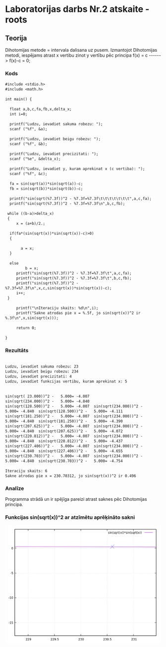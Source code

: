 <!-- https://help.github.com/en/github/writing-on-github/basic-writing-and-formatting-syntax -->
# 						Laboratorijas darbs Nr.2 atskaite - roots

## Teorija

Dihotomijas metode = intervala dalisana uz pusem. Izmantojot Dihotomijas metodi, iespējams atrast x vertibu zinot y vertību pēc principa f(x) = c ------> f(x)-c = 0;

### Kods
```
#include <stdio.h>
#include <math.h>

int main() {

  float a,b,c,fa,fb,x,delta_x;
  int i=0;

  printf("Ludzu, ievadiet sakuma robezu: ");
  scanf ("%f", &a);

  printf("Ludzu, ievadiet beigu robezu: ");
  scanf ("%f", &b);

  printf("Ludzu, ievadiet precizitati: ");
  scanf ("%e", &delta_x);

  printf("Ludzu, ievadiet y, kuram aprekinat x (c vertiba): ");
  scanf ("%f", &c);

  fa = sin(sqrt(a))*sin(sqrt(a))-c;
  fb = sin(sqrt(b))*sin(sqrt(b))-c;

  printf("sin(sqrt(%7.3f))^2 - %7.3f=%7.3f\t\t\t\t\t\t\t",a,c,fa);
  printf("sin(sqrt(%7.3f))^2 - %7.3f=%7.3f\n",b,c,fb);

 while ((b-a)>delta_x)
 {
 	 x = (a+b)/2.;

  if(fa*(sin(sqrt(x))*sin(sqrt(x))-c)>0)
  {

	   a = x;
  }

  else
         b = x;
 	 printf("sin(sqrt(%7.3f))^2 - %7.3f=%7.3f\t",a,c,fa);
 	 printf("sin(sqrt(%7.3f))^2 - %7.3f=%7.3f\t",b,c,fb);
  	 printf("sin(sqrt(%7.3f))^2 - %7.3f=%7.3f\n",x,c,sin(sqrt(x))*sin(sqrt(x))-c);
   	 i++;
 }

	 printf("\nIteraciju skaits: %d\n",i);
	 printf("Sakne atrodas pie x = %.5f, jo sin(sqrt(x))^2 ir %.3f\n",x,sin(sqrt(x)));

	 return 0;

}

```

### Rezultāts
```

Ludzu, ievadiet sakuma robezu: 23
Ludzu, ievadiet beigu robezu: 234
Ludzu, ievadiet precizitati: 4
Ludzu, ievadiet funkcijas vertibu, kuram aprekinat x: 5


sin(sqrt( 23.000))^2 -   5.000= -4.007							sin(sqrt(234.000))^2 -   5.000= -4.840
sin(sqrt(128.500))^2 -   5.000= -4.007	sin(sqrt(234.000))^2 -   5.000= -4.840	sin(sqrt(128.500))^2 -   5.000= -4.111
sin(sqrt(181.250))^2 -   5.000= -4.007	sin(sqrt(234.000))^2 -   5.000= -4.840	sin(sqrt(181.250))^2 -   5.000= -4.390
sin(sqrt(207.625))^2 -   5.000= -4.007	sin(sqrt(234.000))^2 -   5.000= -4.840	sin(sqrt(207.625))^2 -   5.000= -4.072
sin(sqrt(220.812))^2 -   5.000= -4.007	sin(sqrt(234.000))^2 -   5.000= -4.840	sin(sqrt(220.812))^2 -   5.000= -4.437
sin(sqrt(227.406))^2 -   5.000= -4.007	sin(sqrt(234.000))^2 -   5.000= -4.840	sin(sqrt(227.406))^2 -   5.000= -4.655
sin(sqrt(230.703))^2 -   5.000= -4.007	sin(sqrt(234.000))^2 -   5.000= -4.840	sin(sqrt(230.703))^2 -   5.000= -4.754

Iteraciju skaits: 6
Sakne atrodas pie x = 230.70312, jo sin(sqrt(x))^2 ir 0.496

```

### Analīze

Programma strādā un ir spējīga pareizi atrast saknes pēc Dihotomijas principa.


### Funkcijas sin(sqrt(x))^2 ar atzīmētu aprēķināto sakni
![Grafiks un punkts](https://github.com/DaButter/RTR105/blob/master/darbi/2ld_roots/sakne2.png)

